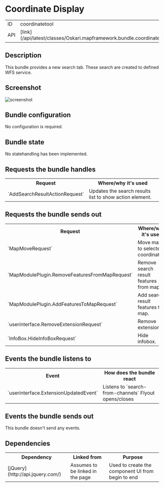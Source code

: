 # Coordinate Display

<table class="table">
  <tr>
    <td>ID</td><td>coordinatetool</td>
  </tr>
  <tr>
    <td>API</td><td>[link](/api/latest/classes/Oskari.mapframework.bundle.coordinatetool.CoordinateToolBundleInstance.html)</td>
  </tr>
</table>

## Description

This bundle provides a new search tab. These search are created to defined WFS service.


## Screenshot

![screenshot](/images/bundles/coordinatetool.png)


## Bundle configuration

No configuration is required.

## Bundle state

No statehandling has been implemented.

## Requests the bundle handles

<table class="table">
  <tr>
    <th> Request </th><th> Where/why it's used</th>
  </tr>
  <tr>
    <td>`AddSearchResultActionRequest`</td><td> Updates the search results list to show action element.</td>
  </tr>
</table>

## Requests the bundle sends out

<table class="table">
  <tr>
    <th> Request </th><th> Where/why it's used</th>
  </tr>
  <tr>
    <td>`MapMoveRequest`</td><td> Move map to selected coordinates.</td>
  </tr>
  <tr>
    <td>`MapModulePlugin.RemoveFeaturesFromMapRequest`</td><td> Remove search result features from map.</td>
  </tr>
  <tr>
    <td>`MapModulePlugin.AddFeaturesToMapRequest`</td><td> Add search result features to map.</td>
  </tr>
  <tr>
    <td>`userinterface.RemoveExtensionRequest`</td><td> Remove extension.</td>
  </tr>
  <tr>
    <td>`InfoBox.HideInfoBoxRequest`</td><td> Hide infobox.</td>
  </tr>
</table>


## Events the bundle listens to

<table class="table">
  <tr>
    <th>Event</th><th>How does the bundle react</th>
  </tr>
  <tr>
    <td>`userinterface.ExtensionUpdatedEvent`</td>
    <td>Listens to `search-from-channels` Flyout opens/closes</td>
  </tr>
</table>

## Events the bundle sends out

This bundle doesn't send any events.

## Dependencies

<table class="table">
  <tr>
    <th>Dependency</th><th>Linked from</th><th>Purpose</th>
  </tr>
  <tr>
    <td>[jQuery](http://api.jquery.com/)</td>
    <td>Assumes to be linked in the page</td>
    <td>Used to create the component UI from begin to end</td>
  </tr>
</table>
